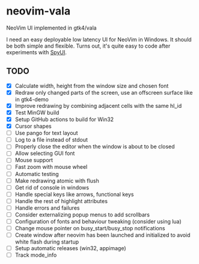 # neovim-vala
NeoVim UI implemented in gtk4/vala

I need an easy deployable low latency UI for NeoVim in Windows. It should be both simple and flexible.
Turns out, it's quite easy to code after experiments with [SpyUI](https://github.com/sakhnik/nvim-gdb/blob/07aa4b435a832b122154a157ab6892ac4efb81fb/test/spy_ui.py).

## TODO

- [x] Calculate width, height from the window size and chosen font
- [x] Redraw only changed parts of the screen, use an offscreen surface like in gtk4-demo
- [x] Improve redrawing by combining adjacent cells with the same hl_id
- [x] Test MinGW build
- [x] Setup GitHub actions to build for Win32
- [x] Cursor shapes
- [ ] Use pango for text layout
- [ ] Log to a file instead of stdout
- [ ] Properly close the editor when the window is about to be closed
- [ ] Allow selecting GUI font
- [ ] Mouse support
- [ ] Fast zoom with mouse wheel
- [ ] Automatic testing
- [ ] Make redrawing atomic with flush
- [ ] Get rid of console in windows
- [ ] Handle special keys like arrows, functional keys
- [ ] Handle the rest of highlight attributes
- [ ] Handle errors and failures
- [ ] Consider externalizing popup menus to add scrollbars
- [ ] Configuration of fonts and behaviour tweaking (consider using lua)
- [ ] Change mouse pointer on busy_start/busy_stop notifications
- [ ] Create window after neovim has been launched and initialized to avoid white flash during startup
- [ ] Setup automatic releases (win32, appimage)
- [ ] Track mode_info
